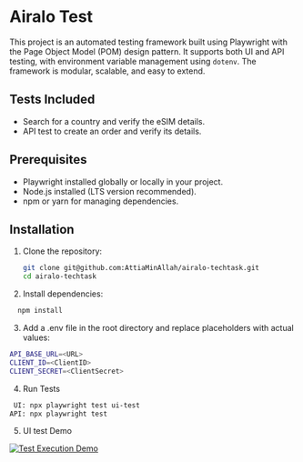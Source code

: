# Airalo Test 

This project is an automated testing framework built using Playwright with the Page Object Model (POM) design pattern. It supports both UI and API testing, with environment variable management using `dotenv`. The framework is modular, scalable, and easy to extend.

## Tests Included
- Search for a country and verify the eSIM details.
- API test to create an order and verify its details.

## Prerequisites

- Playwright installed globally or locally in your project.
- Node.js installed (LTS version recommended).
- npm or yarn for managing dependencies.

## Installation

1. Clone the repository:
   ```bash
   git clone git@github.com:AttiaMinAllah/airalo-techtask.git
   cd airalo-techtask
2. Install dependencies:
```bash
  npm install

```
3. Add a .env file in the root directory and replace placeholders with actual values:
  ```bash
  API_BASE_URL=<URL>
  CLIENT_ID=<ClientID>
  CLIENT_SECRET=<ClientSecret>
```
4. Run Tests
```bash
 UI: npx playwright test ui-test
API: npx playwright test
```
5. UI test Demo

[![Test Execution Demo](https://via.placeholder.com/600x400?text=Demo+Video)](https://github.com/user-attachments/assets/acf8c6a0-8d1d-4482-97e4-0d783e9106ae)




